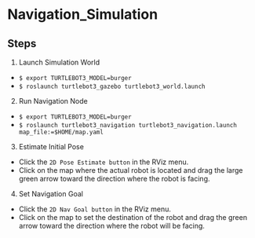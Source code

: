 # Navigation_Simulation

## Steps
1. Launch Simulation World
  - `$ export TURTLEBOT3_MODEL=burger`
  - `$ roslaunch turtlebot3_gazebo turtlebot3_world.launch`
  
2. Run Navigation Node
  - `$ export TURTLEBOT3_MODEL=burger`
  - `$ roslaunch turtlebot3_navigation turtlebot3_navigation.launch map_file:=$HOME/map.yaml`
  
3. Estimate Initial Pose
  - Click the `2D Pose Estimate button` in the RViz menu.
  - Click on the map where the actual robot is located and drag the large green arrow toward the direction where the robot is facing.

4. Set Navigation Goal
  - Click the `2D Nav Goal button` in the RViz menu.
  - Click on the map to set the destination of the robot and drag the green arrow toward the direction where the robot will be facing.
